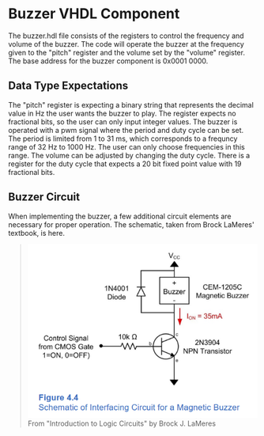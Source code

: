 # Buzzer VHDL Component
The buzzer.hdl file consists of the registers to control the frequency and volume of the buzzer. The code will operate the buzzer at the frequency given to the "pitch" register and the volume set by the "volume" register. The base address for the buzzer component is 0x0001 0000.

## Data Type Expectations
The "pitch" register is expecting a binary string that represents the decimal value in Hz the user wants the buzzer to play. The register expects no fractional bits, so the user can only input integer values. The buzzer is operated with a pwm signal where the period and duty cycle can be set. The period is limited from 1 to 31 ms, which corresponds to a frequncy range of 32 Hz to 1000 Hz. The user can only choose frequencies in this range. The volume can be adjusted by changing the duty cycle. There is a register for the duty cycle that expects a 20 bit fixed point value with 19 fractional bits. 

## Buzzer Circuit
When implementing the buzzer, a few additional circuit elements are necessary for proper operation. The schematic, taken from Brock LaMeres' textbook, is here.

>![Buzzer Circuit](buzzer_circuit.png)
From "Introduction to Logic Circuits" by Brock J. LaMeres